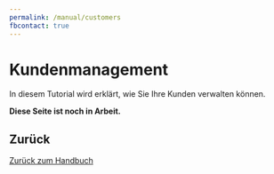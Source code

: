 ```yaml
---
permalink: /manual/customers
fbcontact: true
---
```


# Kundenmanagement

In diesem Tutorial wird erklärt, wie Sie Ihre Kunden verwalten können.

**Diese Seite ist noch in Arbeit.**

<!-- TODO -->

## Zurück

[Zurück zum Handbuch](./)
